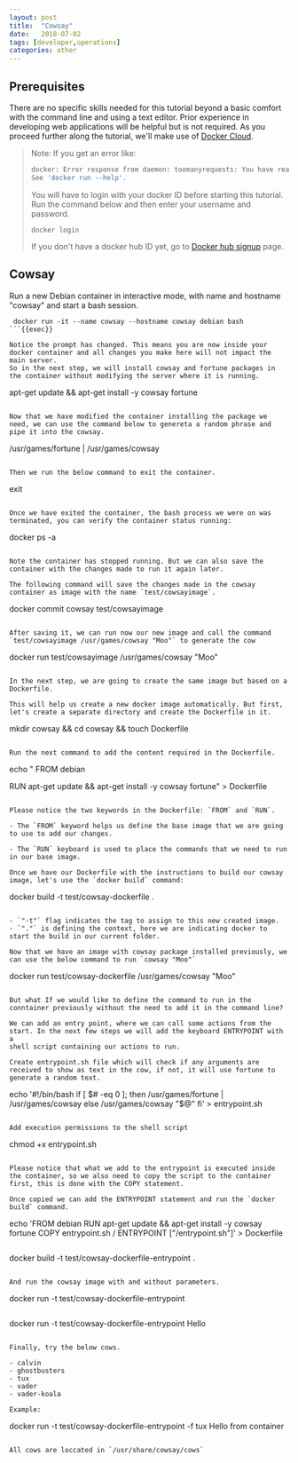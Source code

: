 ```yaml
---
layout: post
title:  "Cowsay"
date:   2018-07-02
tags: [developer,operations]
categories: other
---
```

## Prerequisites

There are no specific skills needed for this tutorial beyond a basic comfort with the command line and using a text editor. Prior experience in developing web applications will be helpful but is not required. As you proceed further along the tutorial, we'll make use of [Docker Cloud](https://cloud.docker.com/).

> Note: If you get an error like:
>  
> ```bash
> docker: Error response from daemon: toomanyrequests: You have reached your pull rate limit. You may increase the limit by authenticating and upgrading: https://www.docker.com/increase-rate-limit.
> See 'docker run --help'.
> ```
>  
> You will have to login with your docker ID before starting this tutorial.
Run the command below and then enter your username and password.
>
> ```.term1
> docker login
> ```
>
> If you don't have a docker hub ID yet, go to [Docker hub signup](https://hub.docker.com/signup) page.

## Cowsay

Run a new Debian container in interactive mode, with name and hostname "cowsay" and start a bash session.

```
 docker run -it --name cowsay --hostname cowsay debian bash
```{{exec}}

Notice the prompt has changed. This means you are now inside your docker container and all changes you make here will not impact the main server.
So in the next step, we will install cowsay and fortune packages in the container without modifying the server where it is running.

```
apt-get update && apt-get install -y cowsay fortune
```{{exec}}

Now that we have modified the container installing the package we need, we can use the command below to genereta a random phrase and pipe it into the cowsay.

```
/usr/games/fortune | /usr/games/cowsay
```{{exec}}

Then we run the below command to exit the container.

```
exit
```{{exec}}

Once we have exited the container, the bash process we were on was terminated, you can verify the container status running:

```
docker ps -a
```{{exec}}

Note the container has stopped running. But we can also save the container with the changes made to run it again later.

The following command will save the changes made in the cowsay container as image with the name `test/cowsayimage`.

```
docker commit cowsay test/cowsayimage
```{{exec}}

After saving it, we can run now our new image and call the command `test/cowsayimage /usr/games/cowsay "Moo"` to generate the cow

```
docker run test/cowsayimage /usr/games/cowsay "Moo"
```{{exec}}

In the next step, we are going to create the same image but based on a Dockerfile.

This will help us create a new docker image automatically. But first, let's create a separate directory and create the Dockerfile in it.

```
mkdir cowsay &&
cd cowsay &&
touch Dockerfile
```{{exec}}

Run the next command to add the content required in the Dockerfile.

```
echo "
FROM debian

RUN apt-get update && apt-get install -y cowsay fortune" > Dockerfile
```{{exec}}

Please notice the two keywords in the Dockerfile: `FROM` and `RUN`.

- The `FROM` keyword helps us define the base image that we are going to use to add our changes.

- The `RUN` keyboard is used to place the commands that we need to run in our base image.

Once we have our Dockerfile with the instructions to build our cowsay image, let's use the `docker build` command:

```
docker build -t test/cowsay-dockerfile .
```{{exec}}

- `"-t"` flag indicates the tag to assign to this new created image.
- `"."` is defining the context, here we are indicating docker to start the build in our current folder.

Now that we have an image with cowsay package installed previously, we can use the below command to run `cowsay "Moo"`

```
docker run test/cowsay-dockerfile /usr/games/cowsay "Moo"
```{{exec}}

But what If we would like to define the command to run in the conntainer previously without the need to add it in the command line?

We can add an entry point, where we can call some actions from the start. In the next few steps we will add the keyboard ENTRYPOINT with a
shell script containing our actions to run.

Create entrypoint.sh file which will check if any arguments are received to show as text in the cow, if not, it will use fortune to generate a random text.

```
echo '#!/bin/bash
if [ $# -eq 0 ]; then
    /usr/games/fortune | /usr/games/cowsay
  else
    /usr/games/cowsay "$@"
fi' > entrypoint.sh
```{{exec}}

Add execution permissions to the shell script

```
chmod +x entrypoint.sh
```{{exec}}

Please notice that what we add to the entrypoint is executed inside the container, so we also need to copy the script to the container first, this is done with the COPY statement.

Once copied we can add the ENTRYPOINT statement and run the `docker build` command.

```
echo 'FROM debian
RUN apt-get update && apt-get install -y cowsay fortune
COPY entrypoint.sh /
ENTRYPOINT ["/entrypoint.sh"]' > Dockerfile
```{{exec}}

```
docker build -t test/cowsay-dockerfile-entrypoint .
```{{exec}}

And run the cowsay image with and without parameters.

```
docker run -t test/cowsay-dockerfile-entrypoint
```{{exec}}

```
docker run -t test/cowsay-dockerfile-entrypoint Hello
```{{exec}}

Finally, try the below cows.

- calvin
- ghostbusters
- tux
- vader
- vader-koala

Example:

```
docker run -t test/cowsay-dockerfile-entrypoint -f tux Hello from container
```{{exec}}

All cows are loccated in `/usr/share/cowsay/cows`

